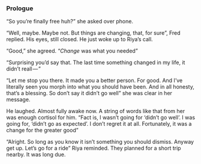 ### Prologue

“So you’re finally free huh?” she asked over phone.  

“Well, maybe. Maybe not. But things are changing, that, for sure”, Fred replied. His eyes, still closed. He just woke up to Riya’s call.  

“Good,” she agreed. “*Change* was what you needed” 

“Surprising you’d say that. The last time something changed in my life, it didn’t reall — ”

“Let me stop you there. It made you a better person. For good. And I’ve literally seen you morph into what you should have been. And in all honesty, that’s a blessing. So don’t say it didn’t go well” she was clear in her message. 

He laughed. Almost fully awake now. A string of words like that from her was enough cortisol for him. 
“Fact is, I wasn’t going for ‘didn’t go well’. I was going for, ‘didn’t go as expected’. I don’t regret it at all. Fortunately, it was a change for the greater good”  

“Alright. So long as you know it isn’t something you should dismiss. Anyway get up. Let’s go for a ride” Riya reminded. They planned for a short trip nearby. It was long due.  